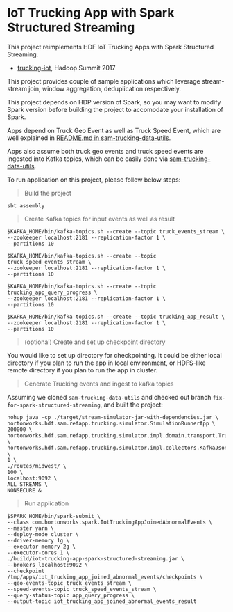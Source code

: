 # IoT Trucking App with Spark Structured Streaming

This project reimplements HDF IoT Trucking Apps with Spark Structured Streaming.

* [trucking-iot](https://github.com/orendain/trucking-iot/tree/hadoop-summit-2017), Hadoop Summit 2017

This project provides couple of sample applications which leverage stream-stream join, window aggregation, deduplication respectively.

This project depends on HDP version of Spark, so you may want to modify Spark version before building the project to accomodate your installation of Spark.

Apps depend on Truck Geo Event as well as Truck Speed Event, which are well explained in [README.md in sam-trucking-data-utils](https://github.com/HeartSaVioR/sam-trucking-data-utils/blob/fix-for-spark-structured-streaming/README.md).

Apps also assume both truck geo events and truck speed events are ingested into Kafka topics, which can be easily done via [sam-trucking-data-utils](https://github.com/HeartSaVioR/sam-trucking-data-utils/blob/fix-for-spark-structured-streaming/README.md).

To run application on this project, please follow below steps:

> Build the project

`sbt assembly`

> Create Kafka topics for input events as well as result

```
$KAFKA_HOME/bin/kafka-topics.sh --create --topic truck_events_stream \
--zookeeper localhost:2181 --replication-factor 1 \
--partitions 10

$KAFKA_HOME/bin/kafka-topics.sh --create --topic truck_speed_events_stream \
--zookeeper localhost:2181 --replication-factor 1 \
--partitions 10

$KAFKA_HOME/bin/kafka-topics.sh --create --topic trucking_app_query_progress \
--zookeeper localhost:2181 --replication-factor 1 \
--partitions 10

$KAFKA_HOME/bin/kafka-topics.sh --create --topic trucking_app_result \
--zookeeper localhost:2181 --replication-factor 1 \
--partitions 10
```

> (optional) Create and set up checkpoint directory

You would like to set up directory for checkpointing. It could be either local directory if you plan to run the app in local environment, or HDFS-like remote directory if you plan to run the app in cluster.

> Generate Trucking events and ingest to kafka topics

Assuming we cloned `sam-trucking-data-utils` and checked out branch `fix-for-spark-structured-streaming`, and built the project:

```
nohup java -cp ./target/stream-simulator-jar-with-dependencies.jar \
hortonworks.hdf.sam.refapp.trucking.simulator.SimulationRunnerApp \
200000 \ hortonworks.hdf.sam.refapp.trucking.simulator.impl.domain.transport.Truck \
hortonworks.hdf.sam.refapp.trucking.simulator.impl.collectors.KafkaJsonEventCollector \
1 \
./routes/midwest/ \
100 \
localhost:9092 \
ALL_STREAMS \
NONSECURE &
```

> Run application

```
$SPARK_HOME/bin/spark-submit \
--class com.hortonworks.spark.IotTruckingAppJoinedAbnormalEvents \
--master yarn \
--deploy-mode cluster \
--driver-memory 1g \
--executor-memory 2g \
--executor-cores 1 \
./build/iot-trucking-app-spark-structured-streaming.jar \
--brokers localhost:9092 \
--checkpoint /tmp/apps/iot_trucking_app_joined_abnormal_events/checkpoints \
--geo-events-topic truck_events_stream \
--speed-events-topic truck_speed_events_stream \
--query-status-topic app_query_progress \
--output-topic iot_trucking_app_joined_abnormal_events_result
```
